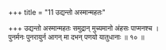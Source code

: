 +++
title = "11 उद्यन्तो अस्मान्महतः"

+++
उद्यन्तो अस्मान्महतः समुद्रान् मुच्यमानो अंहसः पाप्मनश्च ।  
पुनर्मनः पुनरायुर्न आगन् मा दभन् पणयो यातुधानाः ॥ १० ॥